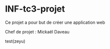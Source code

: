 # INF-tc3-projet

Ce projet a pour but de créer une application web

Chef de projet : Mickaël Daveau

test(zeyu)


